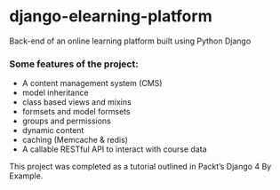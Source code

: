 # django-elearning-platform
Back-end of an online learning platform built using Python Django

### Some features of the project:

- A content management system (CMS)
- model inheritance
- class based views and mixins
- formsets and model formsets
- groups and permissions
- dynamic content
- caching (Memcache & redis)
- A callable RESTful API to interact with course data  

This project was completed as a tutorial outlined in Packt’s Django 4 By Example.
